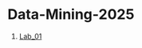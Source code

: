 # Data-Mining-2025

1. [Lab_01](https://github.com/Jangala-Megha-Harsha/Data-Mining-2025/blob/main/DM_Lab_01.ipynb)
